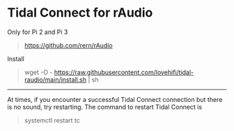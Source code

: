 # Tidal Connect for rAudio 
Only for Pi 2 and Pi 3
> https://github.com/rern/rAudio
>
Install
> wget -O - https://raw.githubusercontent.com/lovehifi/tidal-raudio/main/install.sh | sh
>
------------------
At times, if you encounter a successful Tidal Connect connection but there is no sound, try restarting. The command to restart Tidal Connect is
> systemctl restart tc
